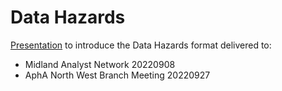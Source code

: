 # Data Hazards

[Presentation](https://cdu-data-science-team.github.io/presentations/2022-09-08%20Data-Hazards/2022-09-08-Data-Hazards.html#1) to introduce the Data Hazards format delivered to:

* Midland Analyst Network 20220908
* AphA North West Branch Meeting 20220927